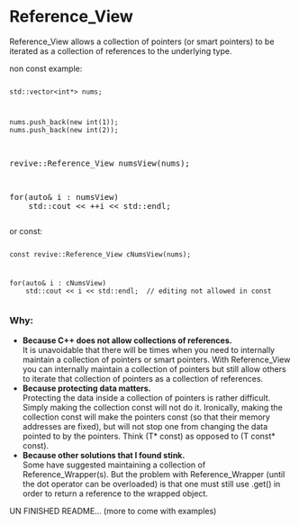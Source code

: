 <H1>Reference_View</H1> 

<p>Reference_View allows a collection of pointers (or smart pointers) to be iterated as a collection of references to the underlying type.</p>
<p>non const example:</p>
<pre><code class="language-pascal"><p>std::vector&ltint*&gt nums;</p>
<p>nums.push_back(new int(1));
nums.push_back(new int(2));</code></p>
<p>revive::Reference_View numsView(nums);</p>
<p>for(auto& i : numsView)
    std::cout &lt&lt ++i &lt&lt std::endl;</p></pre>
<p>or const:</p>
<pre><code class="language-pascal"><p>const revive::Reference_View cNumsView(nums);</p>
<p>for(auto& i : cNumsView)
    std::cout &lt&lt i &lt&lt std::endl;  // editing not allowed in const</p></code></pre>

<h3>Why:</h3>
<ul>
    <li><b>Because C++ does not allow collections of references.  </b><br>It is unavoidable that there will be times when you need to internally maintain a collection of pointers or smart pointers.  With Reference_View you can internally maintain a collection of pointers but still allow others to iterate that collection of pointers as a collection of references.</li>
    <li><b>Because protecting data matters.  </b><br>Protecting the data inside a collection of pointers is rather difficult.  Simply making the collection const will not do it.  Ironically, making the collection const will make the pointers const (so that their memory addresses are fixed), but will not stop one from changing the data pointed to by the pointers.  Think (T* const) as opposed to (T const* const).</li> 
    <li><b>Because other solutions that I found stink.  </b><br>Some have suggested maintaining a collection of Reference_Wrapper(s).  But the problem with Reference_Wrapper (until the dot operator can be overloaded) is that one must still use .get() in order to return a reference to the wrapped object.</li>
</ul>

UN FINISHED README... (more to come with examples)
